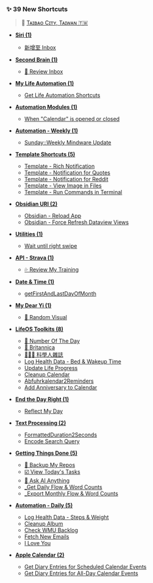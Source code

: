 ### ✨ 39 New Shortcuts

> 📍 [Tᴀɪʙᴀᴏ Cɪᴛʏ, Tᴀɪᴡᴀɴ 🇹🇼](https://www.google.com/maps/place/Taibao%20City,%20Taiwan)

* **[Siri (1)](https://shortcutomation.com/gallery/siri)**

    * [新增至 Inbox](https://shortcutomation.com/gallery/siri/inbox)

* **[Second Brain (1)](https://shortcutomation.com/gallery/second-brain)**

    * [👀 Review Inbox](https://shortcutomation.com/gallery/second-brain/review-inbox)

* **[My Life Automation (1)](https://shortcutomation.com/gallery/my-life-automation)**

    * [Get Life Automation Shortcuts](https://shortcutomation.com/gallery/my-life-automation/get-life-automation-shortcuts)

* **[Automation Modules (1)](https://shortcutomation.com/gallery/automation-modules)**

    * [When "Calendar" is opened or closed](https://shortcutomation.com/gallery/automation-modules/when-calendar-is-opened-or-closed)

* **[Automation - Weekly (1)](https://shortcutomation.com/gallery/automation-weekly)**

    * [Sunday::Weekly Mindware Update](https://shortcutomation.com/gallery/automation-weekly/sunday-weekly-mindware-update)

* **[Template Shortcuts (5)](https://shortcutomation.com/gallery/template-shortcuts)**

    * [Template - Rich Notification](https://shortcutomation.com/gallery/template-shortcuts/template-rich-notification)
    * [Template - Notification for Quotes](https://shortcutomation.com/gallery/template-shortcuts/template-notification-for-quotes)
    * [Template - Notification for Reddit](https://shortcutomation.com/gallery/template-shortcuts/template-notification-for-reddit)
    * [Template - View Image in Files](https://shortcutomation.com/gallery/template-shortcuts/template-view-image-in-files)
    * [Template - Run Commands in Terminal](https://shortcutomation.com/gallery/template-shortcuts/template-run-commands-in-terminal)

* **[Obsidian URI (2)](https://shortcutomation.com/gallery/obsidian-uri)**

    * [Obsidian - Reload App](https://shortcutomation.com/gallery/obsidian-uri/obsidian-reload-app)
    * [Obsidian - Force Refresh Dataview Views](https://shortcutomation.com/gallery/obsidian-uri/obsidian-force-refresh-dataview-views)

* **[Utilities (1)](https://shortcutomation.com/gallery/utilities)**

    * [Wait until right swipe](https://shortcutomation.com/gallery/utilities/wait-until-right-swipe)

* **[API - Strava (1)](https://shortcutomation.com/gallery/api-strava)**

    * [💦 Review My Training](https://shortcutomation.com/gallery/api-strava/review-my-training)

* **[Date & Time (1)](https://shortcutomation.com/gallery/date-time)**

    * [getFirstAndLastDayOfMonth](https://shortcutomation.com/gallery/date-time/getfirstandlastdayofmonth)

* **[My Dear Yi (1)](https://shortcutomation.com/gallery/my-dear-yi)**

    * [🤍 Random Visual](https://shortcutomation.com/gallery/my-dear-yi/random-visual)

* **[LifeOS Toolkits (8)](https://shortcutomation.com/gallery/lifeos-toolkits)**

    * [🔢 Number Of The Day](https://shortcutomation.com/gallery/lifeos-toolkits/number-of-the-day)
    * [📰 Britannica](https://shortcutomation.com/gallery/lifeos-toolkits/britannica)
    * [👨🏽‍🔬 科學人雜誌](https://shortcutomation.com/gallery/lifeos-toolkits/)
    * [Log Health Data - Bed & Wakeup Time](https://shortcutomation.com/gallery/lifeos-toolkits/log-health-data-bed-wakeup-time)
    * [Update Life Progress](https://shortcutomation.com/gallery/lifeos-toolkits/update-life-progress)
    * [Cleanup Calendar](https://shortcutomation.com/gallery/lifeos-toolkits/cleanup-calendar)
    * [Abfuhrkalendar2Reminders](https://shortcutomation.com/gallery/lifeos-toolkits/abfuhrkalendar2reminders)
    * [Add Anniversary to Calendar](https://shortcutomation.com/gallery/lifeos-toolkits/add-anniversary-to-calendar)

* **[End the Day Right (1)](https://shortcutomation.com/gallery/end-the-day-right)**

    * [Reflect My Day](https://shortcutomation.com/gallery/end-the-day-right/reflect-my-day)

* **[Text Processing (2)](https://shortcutomation.com/gallery/text-processing)**

    * [FormattedDuration2Seconds](https://shortcutomation.com/gallery/text-processing/formattedduration2seconds)
    * [Encode Search Query](https://shortcutomation.com/gallery/text-processing/encode-search-query)

* **[Getting Things Done (5)](https://shortcutomation.com/gallery/getting-things-done)**

    * [💾 Backup My Repos](https://shortcutomation.com/gallery/getting-things-done/backup-my-repos)
    * [☑️ View Today's Tasks](https://shortcutomation.com/gallery/getting-things-done/view-today-s-tasks)
    * [🤖 Ask AI Anything](https://shortcutomation.com/gallery/getting-things-done/ask-ai-anything)
    * [_Get Daily Flow & Word Counts](https://shortcutomation.com/gallery/getting-things-done/get-daily-flow-word-counts)
    * [_Export Monthly Flow & Word Counts](https://shortcutomation.com/gallery/getting-things-done/export-monthly-flow-word-counts)

* **[Automation - Daily (5)](https://shortcutomation.com/gallery/automation-daily)**

    * [Log Health Data - Steps & Weight](https://shortcutomation.com/gallery/automation-daily/log-health-data-steps-weight)
    * [Cleanup Album](https://shortcutomation.com/gallery/automation-daily/cleanup-album)
    * [Check WMU Backlog](https://shortcutomation.com/gallery/automation-daily/check-wmu-backlog)
    * [Fetch New Emails](https://shortcutomation.com/gallery/automation-daily/fetch-new-emails)
    * [I Love You](https://shortcutomation.com/gallery/automation-daily/i-love-you)

* **[Apple Calendar (2)](https://shortcutomation.com/gallery/apple-calendar)**

    * [Get Diary Entries for Scheduled Calendar Events](https://shortcutomation.com/gallery/apple-calendar/get-diary-entries-for-scheduled-calendar-events)
    * [Get Diary Entries for All-Day Calendar Events](https://shortcutomation.com/gallery/apple-calendar/get-diary-entries-for-all-day-calendar-events)
